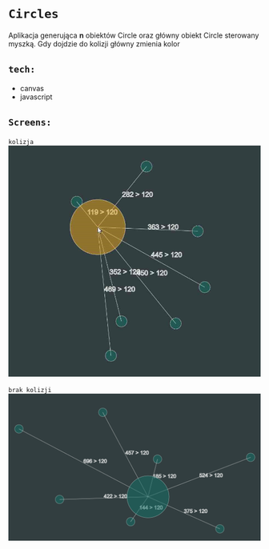 
# `Circles`
Aplikacja generująca **n** obiektów Circle oraz główny obiekt Circle sterowany myszką.
Gdy dojdzie do kolizji główny zmienia kolor 

## `tech:`
- canvas
- javascript


## `Screens:`


`kolizja`
![main page](./screens/collision.png)


`brak kolizji`
![main page](./screens/nocollision.png)

